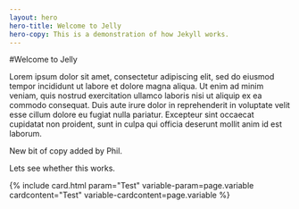 ```yaml
---
layout: hero
hero-title: Welcome to Jelly
hero-copy: This is a demonstration of how Jekyll works.
---
```


#Welcome to Jelly

Lorem ipsum dolor sit amet, consectetur adipiscing elit, sed do eiusmod tempor incididunt ut labore et dolore magna aliqua. Ut enim ad minim veniam, quis nostrud exercitation ullamco laboris nisi ut aliquip ex ea commodo consequat. Duis aute irure dolor in reprehenderit in voluptate velit esse cillum dolore eu fugiat nulla pariatur. Excepteur sint occaecat cupidatat non proident, sunt in culpa qui officia deserunt mollit anim id est laborum.

New bit of copy added by Phil.

Lets see whether this works.

{% include card.html param="Test" variable-param=page.variable cardcontent="Test" variable-cardcontent=page.variable %}
